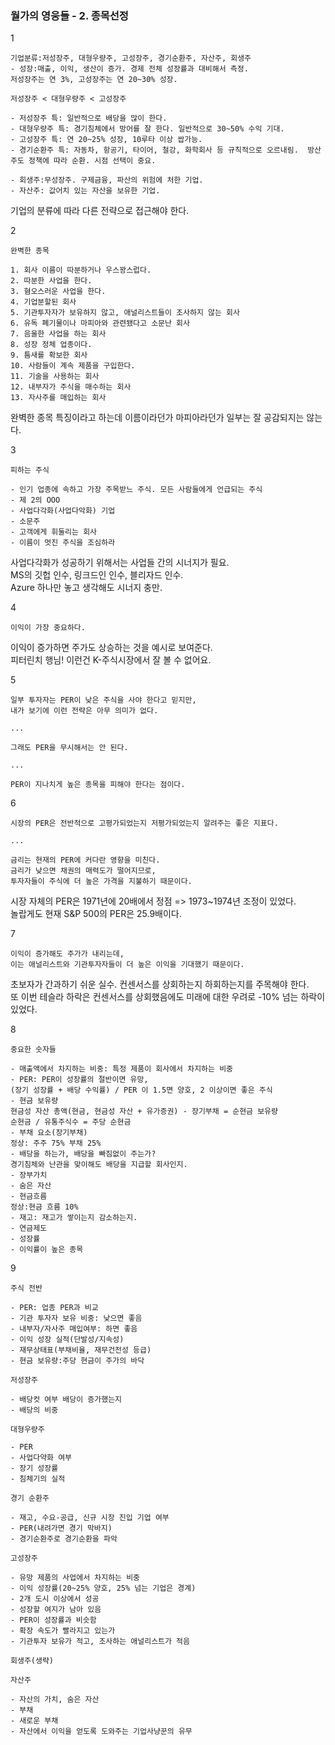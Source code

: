 ### 월가의 영웅들 - 2. 종목선정

1
```
기업분류:저성장주, 대형우량주, 고성장주, 경기순환주, 자산주, 회생주  
- 성장:매출, 이익, 생산이 증가. 경제 전체 성장률과 대비해서 측정.  
저성장주는 연 3%, 고성장주는 연 20~30% 성장.  

저성장주 < 대형우량주 < 고성장주  

- 저성장주 특: 일반적으로 배당을 많이 한다.  
- 대형우량주 특: 경기침체에서 방어를 잘 한다. 일반적으로 30~50% 수익 기대.  
- 고성장주 특: 연 20~25% 성장, 10루타 이상 쌉가능.  
- 경기순환주 특: 자동차, 항공기, 타이어, 철강, 화학회사 등 규칙적으로 오르내림.  방산주도 정책에 따라 순환. 시점 선택이 중요.  

- 회생주:무성장주. 구제금융, 파산의 위험에 처한 기업.  
- 자산주: 값어치 있는 자산을 보유한 기업.  
```

기업의 분류에 따라 다른 전략으로 접근해야 한다.

2
```
완벽한 종목  

1. 회사 이름이 따분하거나 우스꽝스럽다.  
2. 따분한 사업을 한다.  
3. 혐오스러운 사업을 한다.  
4. 기업분할된 회사  
5. 기관투자자가 보유하지 않고, 애널리스트들이 조사하지 않는 회사  
6. 유독 폐기물이나 마피아와 관련됐다고 소문난 회사  
7. 음울한 사업을 하는 회사  
8. 성장 정체 업종이다.  
9. 틈새를 확보한 회사  
10. 사람들이 계속 제품을 구입한다.  
11. 기술을 사용하는 회사  
12. 내부자가 주식을 매수하는 회사  
13. 자사주를 매입하는 회사  
```

완벽한 종목 특징이라고 하는데 이름이라던가 마피아라던가 일부는 잘 공감되지는 않는다.  

3
```
피하는 주식  

- 인기 업종에 속하고 가장 주목받느 주식. 모든 사람들에게 언급되는 주식  
- 제 2의 OOO  
- 사업다각화(사업다악화) 기업  
- 소문주  
- 고객에게 휘둘리는 회사  
- 이름이 멋진 주식을 조심하라  
```

사업다각화가 성공하기 위해서는 사업들 간의 시너지가 필요.  
MS의 깃헙 인수, 링크드인 인수, 블리자드 인수.  
Azure 하나만 놓고 생각해도 시너지 충만.  

4
```
이익이 가장 중요하다.
```

이익이 증가하면 주가도 상승하는 것을 예시로 보여준다.  
피터린치 행님! 이런건 K-주식시장에서 잘 볼 수 없어요.  

5
```
일부 투자자는 PER이 낮은 주식을 사야 한다고 믿지만,  
내가 보기에 이런 전략은 아무 의미가 없다.  

...  

그래도 PER을 무시해서는 안 된다.  

...  

PER이 지나치게 높은 종목을 피해야 한다는 점이다.
```

6
```
시장의 PER은 전반적으로 고평가되었는지 저평가되었는지 알려주는 좋은 지표다.  

...  

금리는 현재의 PER에 커다란 영향을 미친다.  
금리가 낮으면 채권의 매력도가 떨어지므로,  
투자자들이 주식에 더 높은 가격을 지불하기 때문이다.
```

시장 자체의 PER은 1971년에 20배에서 정점 => 1973~1974년 조정이 있었다.  
놀랍게도 현재 S&P 500의 PER은 25.9배이다.  

7
```
이익이 증가해도 주가가 내리는데,  
이는 애널리스트와 기관투자자들이 더 높은 이익을 기대했기 때문이다.
```

초보자가 간과하기 쉬운 실수. 컨센서스를 상회하는지 하회하는지를 주목해야 한다.  
또 이번 테슬라 하락은 컨센서스를 상회했음에도 미래에 대한 우려로 -10% 넘는 하락이 있었다.

8
```
중요한 숫자들  

- 매출액에서 차지하는 비중: 특정 제품이 회사에서 차지하는 비중  
- PER: PER이 성장률의 절반이면 유망,  
(장기 성장률 + 배당 수익률) / PER 이 1.5면 양호, 2 이상이면 좋은 주식  
- 현금 보유량  
현금성 자산 총액(현금, 현금성 자산 + 유가증권) - 장기부채 = 순현금 보유량  
순현금 / 유통주식수 = 주당 순현금  
- 부채 요소(장기부채)  
정상: 주주 75% 부채 25%  
- 배당을 하는가, 배당을 빠짐없이 주는가?  
경기침체와 난관을 맞이해도 배당을 지급할 회사인지.  
- 장부가치  
- 숨은 자산  
- 현금흐름 
정상:현금 흐름 10%  
- 재고: 재고가 쌓이는지 감소하는지.  
- 연금제도  
- 성장률
- 이익률이 높은 종목
```

9
```
주식 전반  

- PER: 업종 PER과 비교
- 기관 투자자 보유 비중: 낮으면 좋음  
- 내부자/자사주 매입여부: 하면 좋음
- 이익 성장 실적(단발성/지속성)  
- 재무상태표(부채비율, 재무건전성 등급)  
- 현금 보유량:주당 현금이 주가의 바닥  

저성장주  

- 배당컷 여부 배당이 증가했는지  
- 배당의 비중  

대형우량주  

- PER  
- 사업다약화 여부  
- 장기 성장률  
- 침체기의 실적  

경기 순환주  

- 재고, 수요-공급, 신규 시장 진입 기업 여부  
- PER(내려가면 경기 막바지)  
- 경기순환주로 경기순환을 파악  

고성장주  

- 유망 제품의 사업에서 차지하는 비중  
- 이익 성장률(20~25% 양호, 25% 넘는 기업은 경계)  
- 2개 도시 이상에서 성공  
- 성장할 여지가 남아 있음  
- PER이 성장률과 비슷함  
- 확장 속도가 빨라지고 있는가  
- 기관투자 보유가 적고, 조사하는 애널리스트가 적음  

회생주(생략)  

자산주  

- 자산의 가치, 숨은 자산  
- 부채  
- 새로운 부채  
- 자산에서 이익을 얻도록 도와주는 기업사냥꾼의 유무
```
